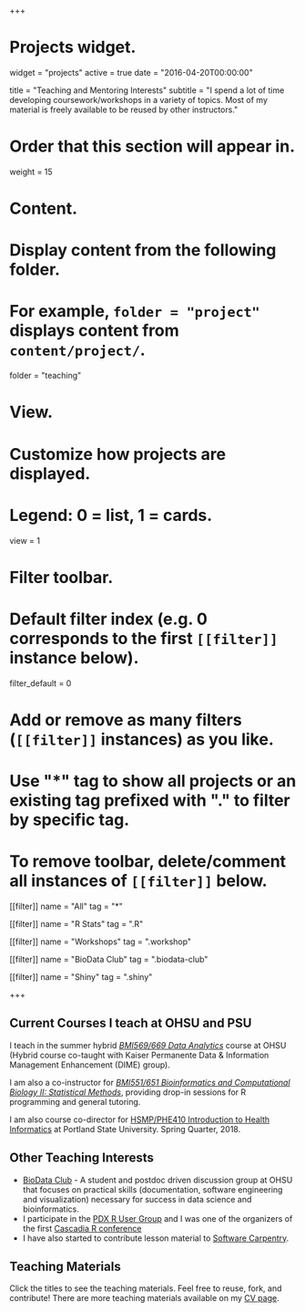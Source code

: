 +++
# Projects widget.
widget = "projects"
active = true
date = "2016-04-20T00:00:00"

title = "Teaching and Mentoring Interests"
subtitle = "I spend a lot of time developing coursework/workshops in a variety of topics. Most of my material is freely available to be reused by other instructors."

# Order that this section will appear in.
weight = 15

# Content.
# Display content from the following folder.
# For example, `folder = "project"` displays content from `content/project/`.
folder = "teaching"

# View.
# Customize how projects are displayed.
# Legend: 0 = list, 1 = cards.
view = 1

# Filter toolbar.

# Default filter index (e.g. 0 corresponds to the first `[[filter]]` instance below).
filter_default = 0

# Add or remove as many filters (`[[filter]]` instances) as you like.
# Use "*" tag to show all projects or an existing tag prefixed with "." to filter by specific tag.
# To remove toolbar, delete/comment all instances of `[[filter]]` below.
[[filter]]
  name = "All"
  tag = "*"

[[filter]]
  name = "R Stats"
  tag = ".R"

[[filter]]
  name = "Workshops"
  tag = ".workshop"

[[filter]]
  name = "BioData Club"
  tag = ".biodata-club"

[[filter]]
  name = "Shiny"
  tag = ".shiny"

+++

## Current Courses I teach at OHSU and PSU

I teach in the summer hybrid [*BMI569/669 Data Analytics*](http://www.ohsu.edu/xd/education/schools/school-of-medicine/departments/clinical-departments/dmice/current-students/student-resources/upload/BMI-569_669-Data-Analytics-Syllabus-SU16-2.pdf) course at OHSU (Hybrid course co-taught with Kaiser Permanente Data & Information Management Enhancement (DIME) group).

I am also a co-instructor for [*BMI551/651 Bioinformatics and Computational Biology II: Statistical Methods*](http://www.ohsu.edu/xd/education/schools/school-of-medicine/departments/clinical-departments/dmice/current-students/student-resources/upload/BMI-551-Syllabus-WI16.pdf), providing drop-in sessions for R programming and general tutoring.

I am also course co-director for  [HSMP/PHE410 Introduction to Health Informatics](https://laderast.github.io/HSMP410/) at Portland State University. Spring Quarter, 2018.

## Other Teaching Interests

+ [BioData Club](http://biodata-club.github.io) - A student and postdoc driven discussion group at OHSU that focuses on practical skills (documentation, software engineering and visualization) necessary for success in data science and bioinformatics.
+ I participate in the [PDX R User Group](https://www.meetup.com/portland-r-user-group/) and I was one of the organizers of the first [Cascadia R conference](https://cascadiarconf.com)
+ I have also started to contribute lesson material to [Software Carpentry](https://software-carpentry.org).

## Teaching Materials

Click the titles to see the teaching materials. Feel free to reuse, fork, and contribute! There are more teaching materials available on my [CV page](/cvitae/).
